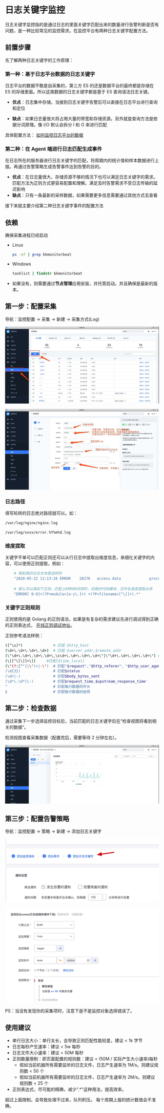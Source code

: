 # 日志关键字监控

日志关键字监控指的是通过日志的里面关键字匹配出来的数量进行告警判断是否有问题，是一种比较常见的监控需求。在监控平台有两种日志关键字配置方法。 

## 前置步骤

先了解两种日志关键字的工作原理：

### 第一种：基于日志平台数据的日志关键字

日志平台的数据不敢是自采集的，第三方 ES 的还是数据平台的最终都是存储在 ES 的存储里面。所以这类数据的日志关键字都是基于 ES 查询语法日志关键。

* **优点**：日志集中存储，当接到日志关键字告警后可以直接在日志平台进行查询和定位

* **缺点**：如果日志量很大将占用大量的带宽和存储资源。另外就是查询方法是依据分词原理。像 I/O 默认会拆分 I 和 O 来进行匹配

具体配置方法： [如何监控日志平台的数据](log_monitor.md)

### 第二种：在 Agent 端进行日志匹配生成事件

在日志所在的服务器进行日志关键字的匹配，将周期内的统计值和样本数据进行上报。再通过告警策略生成告警事件达到告警的目的。

* **优点**：在日志量很大，存储资源不够的情况下也可以满足日志关键字的需求。匹配方法为正则方式更容易配置和理解。满足及时告警需求不受日志传输的延迟影响
* **缺点**：只有一条最新的采样数据，如果需要更多信息需要通过其他方式去查看

接下来就主要介绍第二种日志关键字事件的配置方法

## 依赖 

 确保采集进程已经启动

- Linux

    ```bash
    ps -ef | grep bkmonitorbeat
    ```

- Windows

    ```bat
    tasklist | findstr bkmonitorbeat
    ```
    
- 如果没有，则需要通过**节点管理**应用安装，并托管启动。并且确保是最新的版本。

## 第一步：配置采集

导航：监控配置  →  采集  →  新建  →  采集方式(Log)

![-w2020](media/15909118691554.jpg)

![-w2020](media/15909118752709.jpg)

### 日志路径

填写轮转的日志绝对路径就可以。如：

```bash
/var/log/nginx/nginx.log 
```

```bash
/var/log/xxxx/error.%Y%m%d.log
```

### 维度提取

关键字不单可以匹配正则还可以从行日志中提取出维度信息，来细化关键字的内容，可以使用正则提取，例如：

```bash
    # 假如我的日志文本是这样的
    "2020-05-22 11:13:16 ERROR    28276   access.data             processor.py[172] strategy(503),item(504) query records error, System Request 'metadata_v3' error"
        
    # 那么可以填如下正则，匹配上ERROR的同时，将我的代码模块、文件名信息提取出来
    "ERROR[ 0-9]+(?P<module>[a-z\.]+) +(?P<filename>[^\[]+).*"
```

### 关键字正则规则 

正则使用的是 Golang 的正则语法，如果是有复杂的需求建议先进行调试得到正确的正则表达式， [在线正则调试地址](https://www.debuggex.com/)。

正则参考语法样例：

```bash
([^\s]*)              # 匹配 $http_host
(\d+\.\d+\.\d+\.\d+)  # 匹配 $server_addr,$remote_addr
(\"\d+\.\d+\.\d+\.\d+\,\s\d+\.\d+\.\d+\.\d+\"|\"\d+\.\d+\.\d+\.\d+\") #匹配 "$http_x_forwarded_for"
(\[[^\[\]]+\])     #匹配[$time_local]
(\"(?:[^"]|\")+|-\")  # 匹配"$request","$http_referer"，"$http_user_agent"
(\d{3})               # 匹配$status
(\d+|-)               # 匹配$body_bytes_sent
(\d*\.\d*|\-)         # 匹配$request_time,$upstream_response_time'
^                     # 匹配每行数据的开头
$                     # 匹配每行数据的结局
```

## 第二步：检查数据

通过采集下一步选择监控目标后，当前匹配的日志关键字后在“检查视图将看到相关的数据”。

检测视图查看采集数据（配置完后，需要等待 2 分钟左右）。

![-w2020](media/15909127206617.jpg)

## 第三步：配置告警策略

导航：监控配置  →  策略 →  新建  →  添加日志关键字

![-w2020](media/15909129966137.jpg)

![-w2020](media/15909131308756.jpg)

PS：当没有发现你的采集项时，注意下是不是监控对象选择错误了。

## 使用建议

- 单行日志大小：单行太长，会导致正则匹配性能较差，建议 < 1k 字节
- 日志每秒产生速率：建议 < 5w 每秒
- 日志文件大小速率：建议 < 50M 每秒
- 正则数量限制：即页面配置的规则数：建议 < (50M / 实际产生大小速率)每秒
    - 假如当前机器所有需要监听的日志文件，日志产生速率为 1M/s。则建议规则数 < 50 个
    - 假如当前机器所有需要监听的日志文件，日志产生速率为 2M/s。则建议规则数 < 25 个
- 正则表达式，尽可能的精确，减少".*"这种用法，提高效率。

超过上面限制，会导致处理不过来，队列积压。 每个周期上报的统计数值会不准确。
